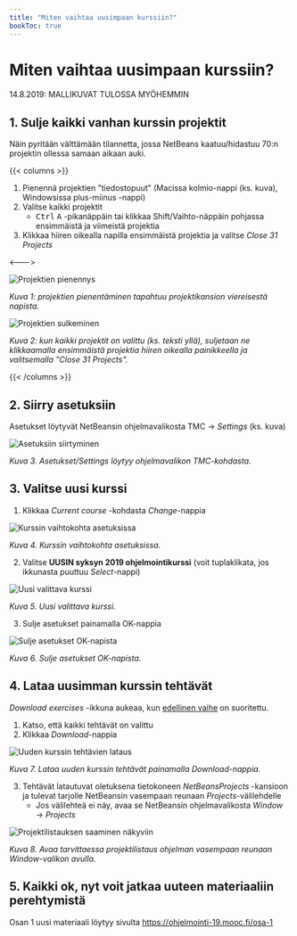 ```yaml
---
title: "Miten vaihtaa uusimpaan kurssiin?"
bookToc: true
---
```


# Miten vaihtaa uusimpaan kurssiin?

14.8.2019: MALLIKUVAT TULOSSA MYÖHEMMIN

## 1. Sulje kaikki vanhan kurssin projektit

Näin pyritään välttämään tilannetta, jossa NetBeans kaatuu/hidastuu 70:n projektin ollessa samaan aikaan auki.

{{< columns >}} <!-- begin columns block -->

1. Pienennä projektien "tiedostopuut" (Macissa kolmio-nappi (ks. kuva), Windowsissa plus-miinus -nappi)
2. Valitse kaikki projektit
	- <kbd>Ctrl</kbd> <kbd>A</kbd> -pikanäppäin tai klikkaa Shift/Vaihto-näppäin pohjassa ensimmäistä ja viimeistä projektia
3. Klikkaa hiiren oikealla napilla ensimmäistä projektia ja valitse *Close 31 Projects*

<---> <!-- magic sparator, between columns -->

![Projektien pienennys](https://raw.githubusercontent.com/kangluk/blog/master/images/kuva3.png "1. Projektien pienennys")

_Kuva 1: projektien pienentäminen tapahtuu projektikansion viereisestä napista._

![Projektien sulkeminen](https://raw.githubusercontent.com/kangluk/blog/master/images/kuva4.png "2. Projektien sulkeminen")

_Kuva 2: kun kaikki projektit on valittu (ks. teksti yllä), suljetaan ne klikkaamalla ensimmäistä projektia hiiren oikealla painikkeella ja valitsemalla "Close 31 Projects"._

{{< /columns >}}



## 2. Siirry asetuksiin

Asetukset löytyvät NetBeansin ohjelmavalikosta TMC → *Settings* (ks. kuva)

![Asetuksiin siirtyminen](https://raw.githubusercontent.com/kangluk/blog/master/images/kuva5.png "3. Asetuksiin siirtyminen")

_Kuva 3. Asetukset/Settings löytyy ohjelmavalikon TMC-kohdasta._

## 3. Valitse uusi kurssi

1. Klikkaa *Current course* -kohdasta *Change*-nappia

![Kurssin vaihtokohta asetuksissa](https://raw.githubusercontent.com/kangluk/blog/master/images/kuva6.png "4. Kurssin vaihtokohta asetuksissa")

_Kuva 4. Kurssin vaihtokohta asetuksissa._

2. Valitse **UUSIN syksyn 2019 ohjelmointikurssi** (voit tuplaklikata, jos ikkunasta puuttuu *Select*-nappi)

![Uusi valittava kurssi](https://raw.githubusercontent.com/kangluk/blog/master/images/kuva7.png "5. Uusi valittava kurssi")

_Kuva 5. Uusi valittava kurssi._

3. Sulje asetukset painamalla OK-nappia

![Sulje asetukset OK-napista](https://raw.githubusercontent.com/kangluk/blog/master/images/kuva8.png "6. Sulje asetukset OK-napista")

_Kuva 6. Sulje asetukset OK-napista._


## 4. Lataa uusimman kurssin tehtävät

*Download exercises* -ikkuna aukeaa, kun [edellinen vaihe](#3-valitse-uusi-kurssi) on suoritettu.

1. Katso, että kaikki tehtävät on valittu
2. Klikkaa *Download*-nappia

![Uuden kurssin tehtävien lataus](https://raw.githubusercontent.com/kangluk/blog/master/images/kuva9.png "7. Uuden kurssin tehtävien lataus")

_Kuva 7. Lataa uuden kurssin tehtävät painamalla Download-nappia._

3. Tehtävät latautuvat oletuksena tietokoneen *NetBeansProjects* -kansioon ja tulevat tarjolle NetBeansin vasempaan reunaan *Projects*-välilehdelle
	- Jos välilehteä ei näy, avaa se NetBeansin ohjelmavalikosta *Window* → *Projects*

![Projektilistauksen saaminen näkyviin](https://raw.githubusercontent.com/kangluk/blog/master/images/kuva11.png "8. Projektilistauksen saaminen näkyviin")

_Kuva 8. Avaa tarvittaessa projektilistaus ohjelman vasempaan reunaan Window-valikon avulla._

## 5. Kaikki ok, nyt voit jatkaa uuteen materiaaliin perehtymistä

Osan 1 uusi materiaali löytyy sivulta https://ohjelmointi-19.mooc.fi/osa-1
